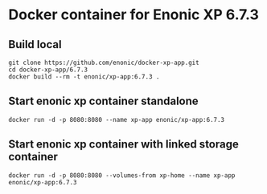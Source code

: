 # Docker container for Enonic XP 6.7.3

## Build local

    git clone https://github.com/enonic/docker-xp-app.git
    cd docker-xp-app/6.7.3
    docker build --rm -t enonic/xp-app:6.7.3 .

## Start enonic xp container standalone

    docker run -d -p 8080:8080 --name xp-app enonic/xp-app:6.7.3

## Start enonic xp container with linked storage container

    docker run -d -p 8080:8080 --volumes-from xp-home --name xp-app enonic/xp-app:6.7.3
